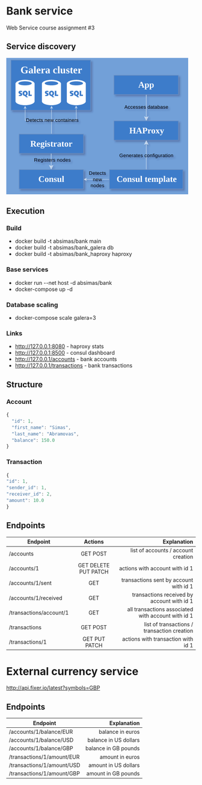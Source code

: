 # Bank service
Web Service course assignment #3

## Service discovery
![process](/process.png)

## Execution
### Build
* docker build -t absimas/bank main
* docker build -t absimas/bank_galera db
* docker build -t absimas/bank_haproxy haproxy

### Base services
* docker run --net host -d absimas/bank
* docker-compose up -d

### Database scaling
* docker-compose scale galera=3

### Links
* http://127.0.0.1:8080 - haproxy stats
* http://127.0.0.1:8500 - consul dashboard
* http://127.0.0.1/accounts - bank accounts
* http://127.0.0.1/transactions - bank transactions

## Structure
### Account
```javascript
{
  "id": 1,
  "first_name": "Simas",
  "last_name": "Abramovas",
  "balance": 150.0
}
```

### Transaction
```javascript
{
"id": 1,
"sender_id": 1,
"receiver_id": 2,
"amount": 10.0
}
```

## Endpoints
| Endpoint               | Actions                   | Explanation                                        |
| ---------------------- |:-------------------------:| --------------------------------------------------:|
|/accounts               | GET POST                  | list of accounts / account creation                |
|/accounts/1             | GET DELETE PUT PATCH      | actions with account with id 1                     |
|/accounts/1/sent        | GET                       | transactions sent by account with id 1             |
|/accounts/1/received    | GET                       | transactions received by account with id 1         |
|/transactions/account/1 | GET                       | all transactions associated with account with id 1 |
|/transactions           | GET POST                  | list of transactions / transaction creation        |
|/transactions/1         | GET PUT PATCH             | actions with transaction with id 1                 |

# External currency service
http://api.fixer.io/latest?symbols=GBP

## Endpoints
| Endpoint                   | Explanation            |
| -------------------------- | ----------------------:|
| /accounts/1/balance/EUR    | balance in euros       |
| /accounts/1/balance/USD    | balance in US dollars  |
| /accounts/1/balance/GBP    | balance in GB pounds   |
| /transactions/1/amount/EUR | amount in euros        |
| /transactions/1/amount/USD | amount in US dollars   |
| /transactions/1/amount/GBP | amount in GB pounds    |
